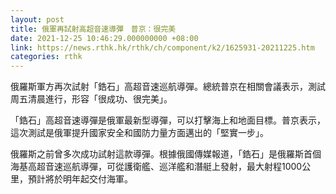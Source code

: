 ```yaml
---
layout: post
title: 俄軍再試射高超音速導彈　普京：很完美
date: 2021-12-25 10:46:29.000000000 +08:00
link: https://news.rthk.hk/rthk/ch/component/k2/1625931-20211225.htm
categories: rthk
---
```


俄羅斯軍方再次試射「鋯石」高超音速巡航導彈。總統普京在相關會議表示，測試周五清晨進行，形容「很成功、很完美」。

「鋯石」高超音速導彈是俄軍最新型導彈，可以打擊海上和地面目標。普京表示，這次測試是俄軍提升國家安全和國防力量方面邁出的「堅實一步」。

俄羅斯之前曾多次成功試射這款導彈。根據俄國傳媒報道，「鋯石」是俄羅斯首個海基高超音速巡航導彈，可從護衛艦、巡洋艦和潛艇上發射，最大射程1000公里，預計將於明年起交付海軍。
